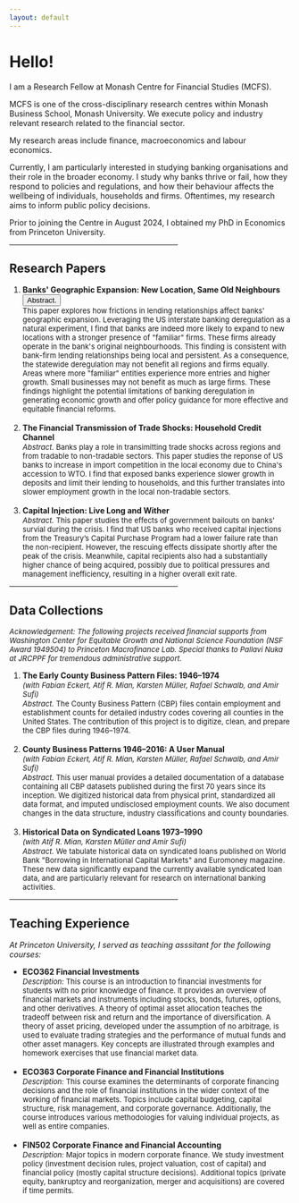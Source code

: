 ```yaml
---
layout: default
---
```


<h1>Hello!</h1>

<p>
  I am a Research Fellow at Monash Centre for Financial Studies (MCFS). 
</p>
    
<p>
  MCFS is one of the cross-disciplinary research centres within Monash Business School, Monash University. 
  We execute policy and industry relevant research related to the financial sector.
</p>
  
<p>
  My research areas include finance, macroeconomics and labour economics. 
</p>
    
<p>
  Currently, I am particularly interested in studying banking organisations and their role in the broader economy. 
  I study why banks thrive or fail, how they respond to policies and regulations, and how their behaviour affects the wellbeing of individuals, households and firms. 
  Oftentimes, my research aims to inform public policy decisions. 
</p>
  
<p>
  Prior to joining the Centre in August 2024, I obtained my PhD in Economics from Princeton University. 
</p>


<hr style="width:60%"> 

<h2>Research Papers</h2>

<ol>
  <li>
    <b>Banks' Geographic Expansion: New Location, Same Old Neighbours</b>
    <br>
    <button class="collapsible">Abstract.</button>
    <div class="content">
    <font size="-1">This paper explores how frictions in lending relationships affect banks' geographic expansion. Leveraging the US interstate banking deregulation as a natural experiment, I find that banks are indeed more likely to expand to new locations with a stronger presence of "familiar" firms. These firms already operate in the bank's original neighbourhoods. This finding is consistent with bank-firm lending relationships being local and persistent. As a consequence, the statewide deregulation may not benefit all regions and firms equally. Areas where more "familiar" entities experience more entries and higher growth. Small businesses may not benefit as much as large firms. These findings highlight the potential limitations of banking deregulation in generating economic growth and offer policy guidance for more effective and equitable financial reforms.</font>
    </div>
  </li>
  
  <br>
  
  <li>
    <b>The Financial Transmission of Trade Shocks: Household Credit Channel</b> 
    <br>
    <font size="-1"><i>Abstract.</i> Banks play a role in transimitting trade shocks across regions and from tradable to non-tradable sectors. This paper studies the reponse of US banks to increase in import competition in the local economy due to China's accession to WTO. I find that exposed banks experience slower growth in deposits and limit their lending to households, and this further translates into slower employment growth in the local non-tradable sectors.</font>
  </li>
  <br>
  <li>
    <b>Capital Injection: Live Long and Wither</b>
    <br>
    <font size="-1"><i>Abstract.</i> This paper studies the effects of government bailouts on banks' survial during the crisis. I find that US banks who received capital injections from the Treasury’s Capital Purchase Program had a lower failure rate than the non-recipient. However, the rescuing effects dissipate shortly after the peak of the crisis. Meanwhile, capital recipients also had a substantially higher chance of being acquired, possibly due to political pressures and management inefficiency, resulting in a higher overall exit rate.</font>
  </li>
</ol>

<hr style="width:60%"> 

<h2>Data Collections</h2>

<p><font size="-1"><i>Acknowledgement: The following projects received financial supports from Washington Center for Equitable Growth and National Science Foundation (NSF Award 1949504) to Princeton Macrofinance Lab. Special thanks to Pallavi Nuka at JRCPPF for tremendous administrative support.</i></font></p>

<ol>
  <li>
    <b>The Early County Business Pattern Files: 1946–1974</b>
    <br>
    <font size="-1"><i>(with Fabian Eckert, Atif R. Mian, Karsten Müller, Rafael Schwalb, and Amir Sufi)</i></font>
    <br>
    <font size="-1"><i>Abstract.</i> The County Business Pattern (CBP) files contain employment and establishment counts for detailed industry codes covering all counties in the United States. The contribution of this project is to digitize, clean, and prepare the CBP files during 1946–1974.</font>
  </li>
  <br>
  <li>
    <b>County Business Patterns 1946–2016: A User Manual</b>
    <br>
    <font size="-1"><i>(with Fabian Eckert, Atif R. Mian, Karsten Müller, Rafael Schwalb, and Amir Sufi)</i></font>
    <br>
    <font size="-1"><i>Abstract.</i> This user manual provides a detailed documentation of a database containing all CBP datasets published during the first 70 years since its inception. We digitized historical data from physical print, standardized all data format, and imputed undisclosed employment counts. We also document changes in the data structure, industry classifications and county boundaries. </font>
  </li>
  <br>
  <li>
    <b>Historical Data on Syndicated Loans 1973–1990</b>
    <br>
    <font size="-1"><i>(with Atif R. Mian, Karsten Müller and Amir Sufi)</i></font>
    <br>
    <font size="-1"><i>Abstract.</i> We tabulate historical data on syndicated loans published on World Bank "Borrowing in International Capital Markets" and Euromoney magazine. These new data significantly expand the currently available syndicated loan data, and are particularly relevant for research on international banking activities.  </font>
  </li>
</ol>

<hr style="width:60%"> 

<h2>Teaching Experience</h2>

<p><i>At Princeton University, I served as teaching asssitant for the following courses:</i></p>

<ul>
  <li>
    <b>ECO362 Financial Investments</b>
    <br>
    <font size="-1"><i>Description:</i> This course is an introduction to financial investments for students with no prior knowledge of finance. It provides an overview of financial markets and instruments including stocks, bonds, futures, options, and other derivatives. A theory of optimal asset allocation teaches the tradeoff between risk and return and the importance of diversification. A theory of asset pricing, developed under the assumption of no arbitrage, is used to evaluate trading strategies and the performance of mutual funds and other asset managers. Key concepts are illustrated through examples and homework exercises that use financial market data.</font>
  </li>
  <br>
  <li>
    <b>ECO363 Corporate Finance and Financial Institutions</b>
    <br>
    <font size="-1"><i>Description:</i> This course examines the determinants of corporate financing decisions and the role of financial institutions in the wider context of the working of financial markets. Topics include capital budgeting, capital structure, risk management, and corporate governance. Additionally, the course introduces various methodologies for valuing individual projects, as well as entire companies.</font>
  </li>
  <br>
  <li>
    <b>FIN502 Corporate Finance and Financial Accounting</b>
    <br>
    <font size="-1"><i>Description:</i> Major topics in modern corporate finance. We study investment policy (investment decision rules, project valuation, cost of capital) and financial policy (mostly capital structure decisions). Additional topics (private equity, bankruptcy and reorganization, merger and acquisitions) are covered if time permits.</font>
  </li>
</ul>
